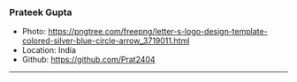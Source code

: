 ### Prateek Gupta
- Photo: https://pngtree.com/freepng/letter-s-logo-design-template-colored-silver-blue-circle-arrow_3719011.html
- Location: India
- Github: https://github.com/Prat2404
***
